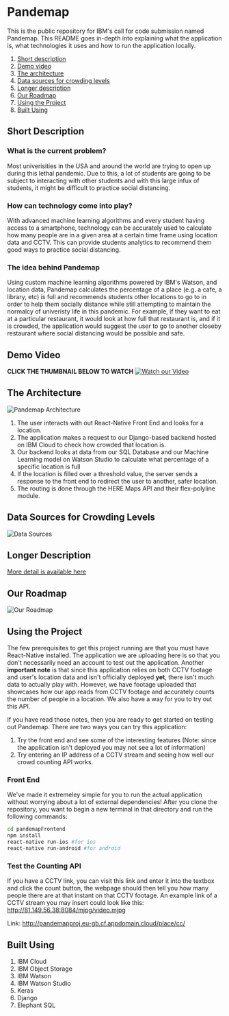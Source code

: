 # Pandemap

This is the public repository for IBM's call for code submission named Pandemap. This README goes in-depth into explaining what the application is, what technologies it uses and how to run the application locally.

1. [Short description](#short-description)
1. [Demo video](#demo-video)
1. [The architecture](#the-architecture)
1. [Data sources for crowding levels](#data-sources-for-crowding-levels)
1. [Longer description](#longer-description)
1. [Our Roadmap](#our-roadmap)
1. [Using the Project](#using-the-project)
1. [Built Using](#built-using)

## Short Description

### What is the current problem?

Most univerisities in the USA and around the world are trying to open up during this lethal pandemic. Due to this, a lot of students are going to be subject to interacting with other students and with this large infux of students, it might be difficult to practice social distancing. 

### How can technology come into play?

With advanced machine learning algorithms and every student having access to a smartphone, technology can be accurately used to calculate how many people are in a given area at a certain time frame using location data and CCTV. This can provide students analytics to recommend them good ways to practice social distancing.

### The idea behind Pandemap

Using custom machine learning algorithms powered by IBM's Watson, and location data, Pandemap calculates the percentage of a place (e.g. a cafe, a library, etc) is full and recommends students other locations to go to in order to help them socially distance while still attempting to maintain the normalcy of univeristy life in this pandemic. For example, if they want to eat at a particular restaurant, it would look at how full that restaurant is, and if it is crowded, the application would suggest the user to go to another closeby restaurant where social distancing would be possible and safe.

## Demo Video
**CLICK THE THUMBNAIL BELOW TO WATCH**
[![Watch our Video](https://raw.githubusercontent.com/tejjogani/Pandemap/master/resources/thumbnail.jpg)](https://www.youtube.com/watch?v=LsXhzHxnJEc&feature=youtu.be)

## The Architecture

![Pandemap Architecture](https://raw.githubusercontent.com/tejjogani/Pandemap/master/resources/architecture.png)

1. The user interacts with out React-Native Front End and looks for a location.
2. The application makes a request to our Django-based backend hosted on IBM Cloud to check how crowded that location is.
3. Our backend looks at data from our SQL Database and our Machine Learning model on Watson Studio to calculate what percentage of a specific location is full
4. If the location is filled over a threshold value, the server sends a response to the front end to redirect the user to another, safer location. 
5. The routing is done through the HERE Maps API and their flex-polyline module.

## Data Sources for Crowding Levels 

![Data Sources](https://raw.githubusercontent.com/tejjogani/Pandemap/master/resources/pandemap_data_sources.png)

## Longer Description

[More detail is available here](Description.md)

## Our Roadmap 

![Our Roadmap](https://raw.githubusercontent.com/tejjogani/Pandemap/master/resources/future.png)

## Using the Project

The few prerequisites to get this project running are that you must have React-Native installed. The application we are uploading here is so that you don't necessarily need an account to test out the application. Another **important note** is that since this application relies on both CCTV footage and user's location data and isn't officially deployed **yet**, there isn't much data to actually play with. However, we have footage uploaded that showcases how our app reads from CCTV footage and accurately counts the number of people in a location. We also have a way for you to try out this API.

If you have read those notes, then you are ready to get started on testing out Pandemap. There are two ways you can try this application:

1. Try the front end and see some of the interesting features (Note: since the application isn't deployed you may not see a lot of information)
2. Try entering an IP address of a CCTV stream and seeing how well our crowd counting API works. 

### Front End

We've made it extremeley simple for you to run the actual application without worrying about a lot of external dependencies! After you clone the repository, you want to begin a new terminal in that directory and run the following commands:

```bash
cd pandemapFrontend
npm install
react-native run-ios #for ios
react-native run-android #for android
```

### Test the Counting API

If you have a CCTV link, you can visit this link and enter it into the textbox and click the count button, the webpage should then tell you how many people there are at that instant on that CCTV footage.
An example link of a CCTV stream you may insert could look like this: http://81.149.56.38:8084/mjpg/video.mjpg

Link: http://pandemapproj.eu-gb.cf.appdomain.cloud/place/cc/

## Built Using

1. IBM Cloud
2. IBM Object Storage
3. IBM Watson
4. IBM Watson Studio
5. Keras
6. Django
7. Elephant SQL







